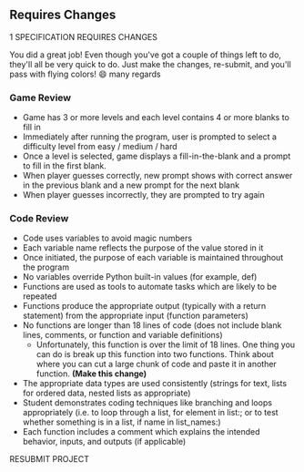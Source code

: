 ## Requires Changes

1 SPECIFICATION REQUIRES CHANGES

You did a great job! Even though you've got a couple of things left to do, they'll all be very quick to do. Just make the changes, re-submit, and you'll pass with flying colors! :smile: many regards

### Game Review

* Game has 3 or more levels and each level contains 4 or more blanks to fill in
* Immediately after running the program, user is prompted to select a difficulty level from easy / medium / hard
* Once a level is selected, game displays a fill-in-the-blank and a prompt to fill in the first blank.
* When player guesses correctly, new prompt shows with correct answer in the previous blank and a new prompt for the next blank
* When player guesses incorrectly, they are prompted to try again

### Code Review

* Code uses variables to avoid magic numbers
* Each variable name reflects the purpose of the value stored in it
* Once initiated, the purpose of each variable is maintained throughout the program
* No variables override Python built-in values (for example, def)
* Functions are used as tools to automate tasks which are likely to be repeated
* Functions produce the appropriate output (typically with a return statement) from the appropriate input (function parameters)
* No functions are longer than 18 lines of code (does not include blank lines, comments, or function and variable definitions)
  * Unfortunately, this function is over the limit of 18 lines. One thing you can do is break up this function into two functions. Think about where you can cut a large chunk of code and paste it in another function. __(Make this change)__
* The appropriate data types are used consistently (strings for text, lists for ordered data, nested lists as appropriate)
* Student demonstrates coding techniques like branching and loops appropriately (i.e. to loop through a list, for element in list:; or to test whether something is in a list, if name in list_names:)
* Each function includes a comment which explains the intended behavior, inputs, and outputs (if applicable)

RESUBMIT PROJECT
